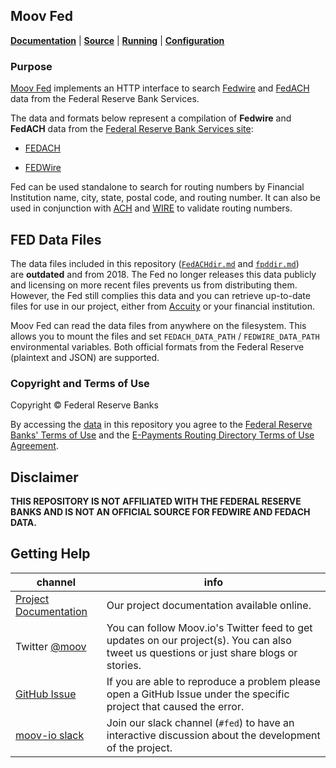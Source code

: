 ## Moov Fed

**[Documentation](https://moov-io.github.io/fed)** | **[Source](https://github.com/moov-io/fed)** | **[Running](https://github.com/moov-io/fed#usage)** | **[Configuration](https://github.com/moov-io/fed#configuration-settings)**

### Purpose

[Moov Fed](https://github.com/moov-io/fed) implements an HTTP interface to search [Fedwire](https://github.com/moov-io/fed/tree/master/docs/fpddir.md) and [FedACH](https://github.com/moov-io/fed/tree/master/docs/FedACHdir.md) data from the Federal Reserve Bank Services.

The data and formats below represent a compilation of  **Fedwire** and **FedACH** data from the [Federal Reserve Bank Services site](https://frbservices.org/):

* [FEDACH](https://github.com/moov-io/fed/tree/master/docs/FedACHdir.md)

* [FEDWire](https://github.com/moov-io/fed/tree/master/docs/fpddir.md)

Fed can be used standalone to search for routing numbers by Financial Institution name, city, state, postal code, and routing number. It can also be used in conjunction with [ACH](https://github.com/moov-io/ach) and [WIRE](https://github.com/moov-io/wire) to validate routing numbers.

## FED Data Files

The data files included in this repository ([`FedACHdir.md`](FedACHdir.md) and [`fpddir.md`](fpddir.md)) are **outdated** and from 2018. The Fed no longer releases this data publicly and licensing on more recent files prevents us from distributing them. However, the Fed still complies this data and you can retrieve up-to-date files for use in our project, either from [Accuity](https://accuity.com/product/us-payments-routing-and-transit-number-file/) or your financial institution.

Moov Fed can read the data files from anywhere on the filesystem. This allows you to mount the files and set `FEDACH_DATA_PATH` / `FEDWIRE_DATA_PATH` environmental variables. Both official formats from the Federal Reserve (plaintext and JSON) are supported.

### Copyright and Terms of Use

Copyright &copy; Federal Reserve Banks

By accessing the [data](https://github.com/moov-io/fed/tree/master/data) in this repository you agree to the [Federal Reserve Banks' Terms of Use](https://frbservices.org/terms/index.html) and the [E-Payments Routing Directory Terms of Use Agreement](https://www.frbservices.org/EPaymentsDirectory/agreement.html).

## Disclaimer

**THIS REPOSITORY IS NOT AFFILIATED WITH THE FEDERAL RESERVE BANKS AND IS NOT AN OFFICIAL SOURCE FOR FEDWIRE AND FEDACH DATA.**

## Getting Help

 channel | info
 ------- | -------
 [Project Documentation](https://moov-io.github.io/fed/) | Our project documentation available online.
Twitter [@moov](https://twitter.com/moov)	| You can follow Moov.io's Twitter feed to get updates on our project(s). You can also tweet us questions or just share blogs or stories.
[GitHub Issue](https://github.com/moov-io/fed/issues) | If you are able to reproduce a problem please open a GitHub Issue under the specific project that caused the error.
[moov-io slack](https://slack.moov.io/) | Join our slack channel (`#fed`) to have an interactive discussion about the development of the project.
